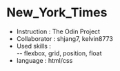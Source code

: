 # New_York_Times <br />

- Instruction : The Odin Project  <br />
- Collaborator : shjang7, kelvin8773 <br />
- Used skills :  <br />
  -- flexbox, grid, position, float <br />
- language : html/css <br />
